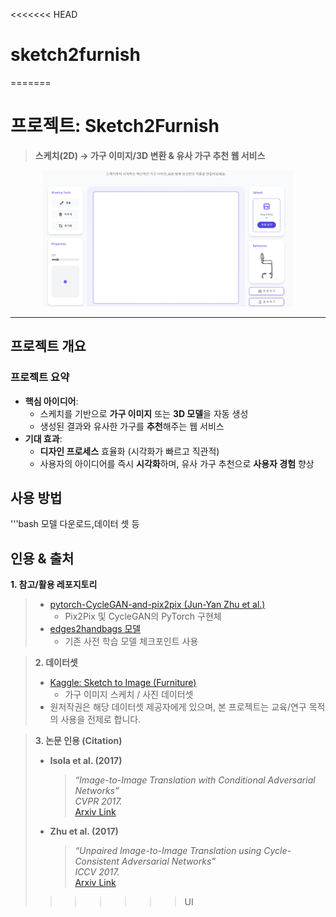 <<<<<<< HEAD
# sketch2furnish
=======
# **프로젝트: Sketch2Furnish**  
> **스케치(2D) → 가구 이미지/3D 변환 & 유사 가구 추천 웹 서비스**

<p align="center">
  <img src="./home_img.png" width="400" alt="프로젝트 배너" />
</p>

---

## **프로젝트 개요**

### 프로젝트 요약
- **핵심 아이디어**:  
  - 스케치를 기반으로 **가구 이미지** 또는 **3D 모델**을 자동 생성  
  - 생성된 결과와 유사한 가구를 **추천**해주는 웹 서비스
- **기대 효과**:
  - **디자인 프로세스** 효율화 (시각화가 빠르고 직관적)
  - 사용자의 아이디어를 즉시 **시각화**하며, 유사 가구 추천으로 **사용자 경험** 향상
 
## **사용 방법**
  '''bash
  모델 다운로드,데이터 셋 등

## 인용 & 출처 

 **1. 참고/활용 레포지토리**
> - [pytorch-CycleGAN-and-pix2pix (Jun-Yan Zhu et al.)](https://github.com/junyanz/pytorch-CycleGAN-and-pix2pix)
>   - Pix2Pix 및 CycleGAN의 PyTorch 구현체
> - [edges2handbags 모델](https://drive.google.com/file/d/14l20e3pGpx-pkiUNrF0ki1akYfT0uM6f/view?usp=sharing)
>   - 기존 사전 학습 모델 체크포인트 사용

> **2. 데이터셋**
> - [Kaggle: Sketch to Image (Furniture)](https://www.kaggle.com/datasets/robinrausch/sketch2image-dataset-furniture)
>   - 가구 이미지 스케치 / 사진 데이터셋
> - 원저작권은 해당 데이터셋 제공자에게 있으며, 본 프로젝트는 교육/연구 목적의 사용을 전제로 합니다.

> **3. 논문 인용 (Citation)**
> - **Isola et al. (2017)**  
>   > *“Image-to-Image Translation with Conditional Adversarial Networks”*  
>   > *CVPR 2017.*  
>   [Arxiv Link](https://arxiv.org/abs/1611.07004)
> - **Zhu et al. (2017)**  
>   > *“Unpaired Image-to-Image Translation using Cycle-Consistent Adversarial Networks”*  
>   > *ICCV 2017.*  
>   [Arxiv Link](https://arxiv.org/abs/1703.10593)
>>>>>>> UI
